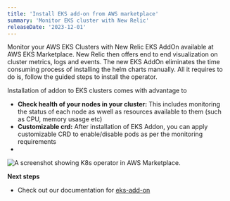 ```yaml
---
title: 'Install EKS add-on from AWS marketplace'
summary: 'Monitor EKS cluster with New Relic'
releaseDate: '2023-12-01'
---
```


Monitor your AWS EKS Clusters with New Relic EKS AddOn available at AWS EKS Marketplace. New Relic then offers end to end visualization on cluster metrics, logs and events. The new EKS AddOn eliminates the time consuming process of installing the helm charts manually. All it requires to do is, follow the guided steps to install the operator.

Installation of addon to EKS clusters comes with advantage to 

* **Check health of your nodes in your cluster:**  This includes monitoring the status of each node as wwell as resources available to them (such as CPU, memory usasge etc)
* **Customizable crd:** After installation of EKS Addon, you can apply customizable CRD to enable/disable pods as per the monitoring requirements
* 

![A screenshot showing K8s operator in AWS Marketplace.](./images/aws-newrelic-eks-addon.webp")

**Next steps**

* Check out our documentation for [eks-add-on]([https://docs.newrelic.com/docs/mobile-apps/quick-actions/](https://docs.newrelic.com/docs/infrastructure/amazon-integrations/connect/eks-add-on/))
